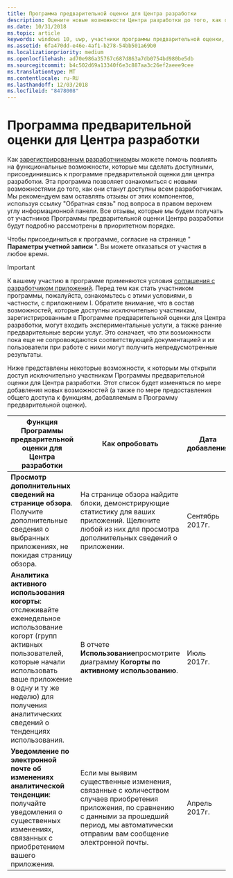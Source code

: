 ```yaml
---
title: Программа предварительной оценки для Центра разработки
description: Оцените новые возможности Центра разработки до того, как они станут доступны всем разработчикам, и сообщите нам свое мнение.
ms.date: 10/31/2018
ms.topic: article
keywords: windows 10, uwp, участники программы предварительной оценки, участники программы предварительной оценки для центра разработки, функции предварительной версии
ms.assetid: 6fa470dd-e46e-4af1-b278-54bb501a69b0
ms.localizationpriority: medium
ms.openlocfilehash: ad70e986a35767c687d863a7db0754bd980be5db
ms.sourcegitcommit: b4c502d69a13340f6e3c887aa3c26ef2aeee9cee
ms.translationtype: MT
ms.contentlocale: ru-RU
ms.lasthandoff: 12/03/2018
ms.locfileid: "8478008"
---
```

# <a name="dev-center-insider-program"></a>Программа предварительной оценки для Центра разработки

Как [зарегистрированным разработчиком](http://go.microsoft.com/fwlink/?LinkID=615100)вы можете помочь повлиять на функциональные возможности, которые мы сделать доступными, присоединившись к программе предварительной оценки для центра разработки. Эта программа позволяет ознакомиться с новыми возможностями до того, как они станут доступны всем разработчикам. Мы рекомендуем вам оставлять отзывы от этих компонентов, используя ссылку "Обратная связь" под вопроса в правом верхнем углу информационной панели. Все отзывы, которые мы будем получать от участников Программы предварительной оценки Центра разработки будут подробно рассмотрены в приоритетном порядке.

Чтобы присоединиться к программе, согласие на странице " **Параметры учетной записи** ". Вы можете отказаться от участия в любое время.

> [!IMPORTANT]
> К вашему участию в программе применяются условия [соглашения с разработчиком приложений](https://docs.microsoft.com/legal/windows/agreements/app-developer-agreement). Перед тем как стать участником программы, пожалуйста, ознакомьтесь с этими условиями, в частности, с приложением I. Обратите внимание, что в состав возможностей, которые доступны исключительно участникам, зарегистрированным в Программе предварительной оценки для Центра разработки, могут входить экспериментальные услуги, а также ранние предварительные версии услуг. Это означает, что эти возможности пока еще не сопровождаются соответствующей документацией и их пользователи при работе с ними могут получить непредусмотренные результаты.

Ниже представлены некоторые возможности, к которым мы открыли доступ исключительно участникам Программы предварительной оценки для Центра разработки. Этот список будет изменяться по мере добавления новых возможностей (а также по мере предоставления общего доступа к функциям, добавляемым в Программу предварительной оценки).

| Функция Программы предварительной оценки для Центра разработки   | Как опробовать | Дата добавления |
|--------------------------------------|------------------------------------|------------|
|**Просмотр дополнительных сведений на странице обзора**. Получите дополнительные сведения о выбранных приложениях, не покидая страницу обзора. | На странице обзора найдите блоки, демонстрирующие статистику для ваших приложений. Щелкните любой из них для просмотра дополнительных сведений о приложении. | Сентябрь 2017г. |
|**Аналитика активного использования когорты**: отслеживайте еженедельное использование когорт (групп активных пользователей, которые начали использовать ваше приложение в одну и ту же неделю) для получения аналитических сведений о тенденциях использования.  | В отчете **Использование**просмотрите диаграмму **Когорты по активному использованию**.  |Июль 2017г.|
|**Уведомление по электронной почте об изменениях аналитической тенденции**: получайте уведомления о существенных изменениях, связанных с приобретением вашего приложения. | Если мы выявим существенные изменения, связанные с количеством случаев приобретения приложения, по сравнению с данными за прошедший период, мы автоматически отправим вам сообщение электронной почты. |Апрель 2017г.|

